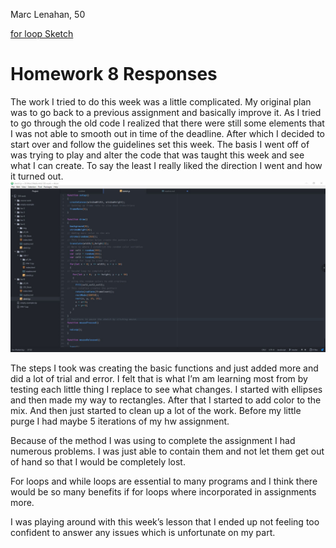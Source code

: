 Marc Lenahan, 50

[for loop Sketch]( https://marclenahan.github.io/120-work/hw-8/)

# Homework 8 Responses
<!--1. Summarize the work you did this homework cycle. Paying particular attention to the individual choices you made.-->
The work I tried to do this week was a little complicated. My original plan was to go back to a previous assignment and basically improve it. As I tried to go through the old code I realized that there were still some elements that I was not able to smooth out in time of the deadline. After which I decided to start over and follow the guidelines set this week. The basis I went off of was trying to play and alter the code that was taught this week and see what I can create. To say the least I really liked the direction I went and how it turned out.
![IMAGE](img/image.JPG)

<!-- 2. What steps did you take to complete the assignment? -->
The steps I took was creating the basic functions and just added more and did a lot of trial and error. I felt that is what I’m am learning most from by testing each little thing I replace to see what changes. I started with ellipses and then made my way to rectangles. After that I started to add color to the mix. And then just started to clean up a lot of the work. Before my little purge I had maybe 5 iterations of my hw assignment.

<!-- 3. Did you have any problems or issues? How did you solve these? Did you post about these to the class repo issue tracker? Did you receive any useful feedback from your classmates? -->
Because of the method I was using to complete the assignment I had numerous problems. I was just able to contain them and not let them get out of hand so that I would be completely lost.

<!-- 4. Is there anything in particular you learned that you would like to discuss further? -->
For loops and while loops are essential to many programs and I think there would be so many benefits if for loops where incorporated in assignments more.

<!-- 5. What issues did you help your fellow classmates out with this past homework cycle? -->
I was playing around with this week’s lesson that I ended up not feeling too confident to answer any issues which is unfortunate on my part.

